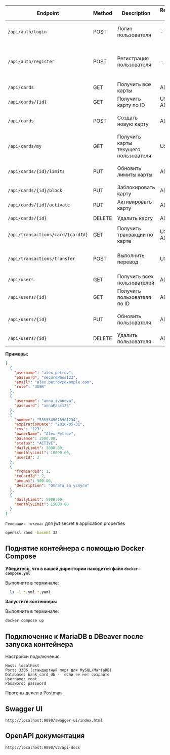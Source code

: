 | Endpoint                                      | Method | Description                              | Required Role | Headers                               | Body (JSON example)                                                                 |
|-----------------------------------------------|--------|------------------------------------------|---------------|---------------------------------------|------------------------------------------------------------------------------------|
| `/api/auth/login`                             | POST   | Логин пользователя                       | -             | -                                     | `{"username": "new_admin", "password": "admin_password"}`                          |
| `/api/auth/register`                          | POST   | Регистрация пользователя                 | -             | -                                     | `{"username": "new_user", "password": "new_password", "email": "user@example.com", "role": "USER"}` |
| `/api/cards`                                  | GET    | Получить все карты                       | ADMIN         | `Authorization: Bearer <token>`       | -                                                                                  |
| `/api/cards/{id}`                             | GET    | Получить карту по ID                     | USER, ADMIN   | `Authorization: Bearer <token>`       | -                                                                                  |
| `/api/cards`                                  | POST   | Создать новую карту                      | ADMIN         | `Authorization: Bearer <token>`, `Content-Type: application/json` | `{"number": "4111111111111111", "expirationDate": "2025-12-31", ...}`              |
| `/api/cards/my`                               | GET    | Получить карты текущего пользователя     | USER          | `Authorization: Bearer <token>`       | -                                                                                  |
| `/api/cards/{id}/limits`                      | PUT    | Обновить лимиты карты                    | ADMIN         | `Authorization: Bearer <token>`, `Content-Type: application/json` | `{"dailyLimit": 5000.00, "monthlyLimit": 15000.00}`                                |
| `/api/cards/{id}/block`                       | PUT    | Заблокировать карту                      | ADMIN         | `Authorization: Bearer <token>`       | -                                                                                  |
| `/api/cards/{id}/activate`                    | PUT    | Активировать карту                       | ADMIN         | `Authorization: Bearer <token>`       | -                                                                                  |
| `/api/cards/{id}`                             | DELETE | Удалить карту                            | ADMIN         | `Authorization: Bearer <token>`       | -                                                                                  |
| `/api/transactions/card/{cardId}`             | GET    | Получить транзакции по карте             | USER, ADMIN   | `Authorization: Bearer <token>`       | -                                                                                  |
| `/api/transactions/transfer`                  | POST   | Выполнить перевод                        | USER          | `Authorization: Bearer <token>`, `Content-Type: application/json` | `{"fromCardId": 5, "toCardId": 4, "amount": 100.00, "description": "Test transfer"}` |
| `/api/users`                                  | GET    | Получить всех пользователей              | ADMIN         | `Authorization: Bearer <token>`       | -                                                                                  |
| `/api/users/{id}`                             | GET    | Получить пользователя по ID              | ADMIN         | `Authorization: Bearer <token>`       | -                                                                                  |
| `/api/users/{id}`                             | PUT    | Обновить пользователя                    | ADMIN         | `Authorization: Bearer <token>`, `Content-Type: application/json` | `{"username": "updated_user", "email": "updated@example.com"}`                      |
| `/api/users/{id}`                             | DELETE | Удалить пользователя                     | ADMIN         | `Authorization: Bearer <token>`       | -                                                                                  |

**Примеры:**
```json
[
  {
    "username": "alex_petrov",
    "password": "securePass123",
    "email": "alex.petrov@example.com",
    "role": "USER"
  },
  {
    "username": "anna_ivanova",
    "password": "annaPass123"
  },
  {
    "number": "5555345678901234",
    "expirationDate": "2026-05-31",
    "cvv": "123",
    "ownerName": "Alex Petrov",
    "balance": 2500.00,
    "status": "ACTIVE",
    "dailyLimit": 3000.00,
    "monthlyLimit": 10000.00,
    "userId": 3
  },
  {
    "fromCardId": 1,
    "toCardId": 2,
    "amount": 500.00,
    "description": "Оплата за услуги"
  },
  {
    "dailyLimit": 5000.00,
    "monthlyLimit": 15000.00
  }
]
```

`Генерация токена:` для  jwt.secret в application.properties
```bash
openssl rand -base64 32
```

## Поднятие контейнера с помощью Docker Compose

**Убедитесь, что в вашей директории находится файл `docker-compose.yml`**

Выполните в терминале:

```bash
  ls -l *.yml *.yaml
```

**Запустите контейнеры**

Выполните в терминале:

```bash
docker compose up
```

## Подключение к MariaDB в DBeaver после запуска контейнера

Настройки подключения:

```
Host: localhost
Port: 3306 (стандартный порт для MySQL/MariaDB)
Database: bank_card_db -  если ее нет создайте 
Username: root
Password: password
```

Прогоны делел в Postman


## Swagger UI

```
http://localhost:9090/swagger-ui/index.html
```

## OpenAPI документация

```
http://localhost:9090/v3/api-docs
```